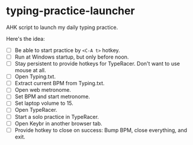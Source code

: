 # typing-practice-launcher
AHK script to launch my daily typing practice.

Here's the idea:
- [ ] Be able to start practice by `<C-A t>` hotkey.
- [ ] Run at Windows startup, but only before noon.  
- [ ] Stay persistent to provide hotkeys for TypeRacer.  Don't want to use mouse at all.
- [ ] Open Typing.txt.  
- [ ] Extract current BPM from Typing.txt.
- [ ] Open web metronome.
- [ ] Set BPM and start metronome.
- [ ] Set laptop volume to 15.
- [ ] Open TypeRacer.  
- [ ] Start a solo practice in TypeRacer.
- [ ] Open Keybr in another browser tab.
- [ ] Provide hotkey to close on success: Bump BPM, close everything, and exit.
